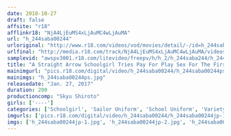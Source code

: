 ```yaml
---
date: 2018-10-27
draft: false
affsite: "r18"
afflinkr18: "NjA4LjEuMS4xLjAuMC4wLjAuMA"
url: "h_244saba00244"
urloriginal: "http://www.r18.com/videos/vod/movies/detail/-/id=h_244saba00244"
urlfinal: "http://media.r18.com/track/NjA4LjEuMS4xLjAuMC4wLjAuMA/videos/vod/movies/detail/-/id=h_244saba00244"
samplevid: "awspv3001.r18.com/litevideo/freepv/h/h_2/h_244saba244/h_244saba244_dmb_w.mp4"
title: "A Straight Arrow Schoolgirl Tries Pay For Play Sex For The First Time! If You Let Us See You Fucking Your Boyfriend's Friends (Instead Of A Dirty Old Man) We'll Pay You 1 Million Yen!"
mainimgurl: "pics.r18.com/digital/video/h_244saba00244/h_244saba00244ps.jpg"
mainimgs: "h_244saba00244ps.jpg"
releasedate: "Jan. 27, 2017"
duration: 200
productioncomp: "Skyu Shiroto"
girls: ['----']
categories: ['Schoolgirl', 'Sailor Uniform', 'School Uniform', 'Variety', 'Documentary', 'Amateur', 'Cheating Wife', 'Creampie', 'Hi-Def']
imgurls: ['pics.r18.com/digital/video/h_244saba00244/h_244saba00244jp-1.jpg', 'pics.r18.com/digital/video/h_244saba00244/h_244saba00244jp-2.jpg', 'pics.r18.com/digital/video/h_244saba00244/h_244saba00244jp-3.jpg', 'pics.r18.com/digital/video/h_244saba00244/h_244saba00244jp-4.jpg', 'pics.r18.com/digital/video/h_244saba00244/h_244saba00244jp-5.jpg', 'pics.r18.com/digital/video/h_244saba00244/h_244saba00244jp-6.jpg', 'pics.r18.com/digital/video/h_244saba00244/h_244saba00244jp-7.jpg', 'pics.r18.com/digital/video/h_244saba00244/h_244saba00244jp-8.jpg', 'pics.r18.com/digital/video/h_244saba00244/h_244saba00244jp-9.jpg', 'pics.r18.com/digital/video/h_244saba00244/h_244saba00244jp-10.jpg', 'pics.r18.com/digital/video/h_244saba00244/h_244saba00244jp-11.jpg', 'pics.r18.com/digital/video/h_244saba00244/h_244saba00244jp-12.jpg', 'pics.r18.com/digital/video/h_244saba00244/h_244saba00244jp-13.jpg', 'pics.r18.com/digital/video/h_244saba00244/h_244saba00244jp-14.jpg', 'pics.r18.com/digital/video/h_244saba00244/h_244saba00244jp-15.jpg', 'pics.r18.com/digital/video/h_244saba00244/h_244saba00244jp-16.jpg', 'pics.r18.com/digital/video/h_244saba00244/h_244saba00244jp-17.jpg', 'pics.r18.com/digital/video/h_244saba00244/h_244saba00244jp-18.jpg', 'pics.r18.com/digital/video/h_244saba00244/h_244saba00244jp-19.jpg', 'pics.r18.com/digital/video/h_244saba00244/h_244saba00244jp-20.jpg']
imgs: ['h_244saba00244jp-1.jpg', 'h_244saba00244jp-2.jpg', 'h_244saba00244jp-3.jpg', 'h_244saba00244jp-4.jpg', 'h_244saba00244jp-5.jpg', 'h_244saba00244jp-6.jpg', 'h_244saba00244jp-7.jpg', 'h_244saba00244jp-8.jpg', 'h_244saba00244jp-9.jpg', 'h_244saba00244jp-10.jpg', 'h_244saba00244jp-11.jpg', 'h_244saba00244jp-12.jpg', 'h_244saba00244jp-13.jpg', 'h_244saba00244jp-14.jpg', 'h_244saba00244jp-15.jpg', 'h_244saba00244jp-16.jpg', 'h_244saba00244jp-17.jpg', 'h_244saba00244jp-18.jpg', 'h_244saba00244jp-19.jpg', 'h_244saba00244jp-20.jpg']
---
```

